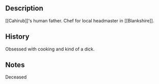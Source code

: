 ## Description
[[Cahirub]]'s human father. Chef for local headmaster in [[Blankshire]].

## History
Obsessed with cooking and kind of a dick.

## Notes
Deceased